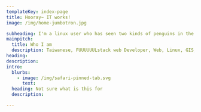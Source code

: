 ```yaml
---
templateKey: index-page
title: Hooray~ IT works!
image: /img/home-jumbotron.jpg

subheading: I'm a linux user who has seen two kinds of penguins in the bush!
mainpitch:
  title: Who I am
  description: Taiwanese, FUUUUUULstack web Developer, Web, Linux, GIS, Assembly, CS:APP, Swimming, Dogs person, trying be be a remote worker, one of the IT crowd, learning to build my own computer.
heading: 
description: 
intro:
  blurbs:
    - image: /img/safari-pinned-tab.svg
      text: 
  heading: Not sure what is this for
  description: 

---
```


